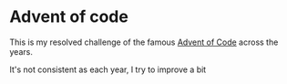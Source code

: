 # Advent of code

This is my resolved challenge of the famous [Advent of Code](https://adventofcode.com/) across the years.

It's not consistent as each year, I try to improve a bit
